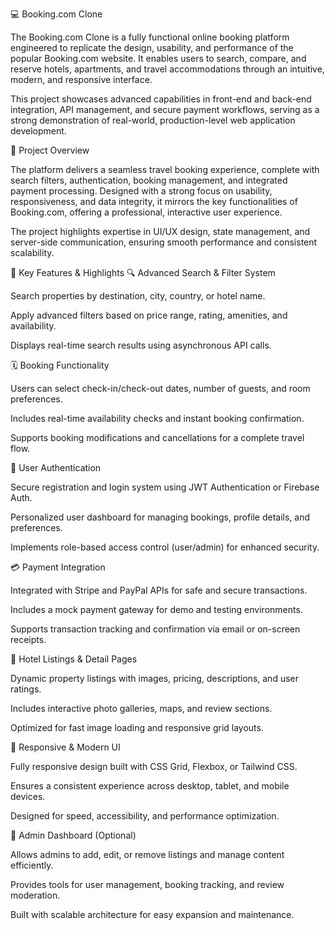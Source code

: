 💻 Booking.com Clone

The Booking.com Clone is a fully functional online booking platform engineered to replicate the design, usability, and performance of the popular Booking.com website.
It enables users to search, compare, and reserve hotels, apartments, and travel accommodations through an intuitive, modern, and responsive interface.

This project showcases advanced capabilities in front-end and back-end integration, API management, and secure payment workflows, serving as a strong demonstration of real-world, production-level web application development.

🔹 Project Overview

The platform delivers a seamless travel booking experience, complete with search filters, authentication, booking management, and integrated payment processing.
Designed with a strong focus on usability, responsiveness, and data integrity, it mirrors the key functionalities of Booking.com, offering a professional, interactive user experience.

The project highlights expertise in UI/UX design, state management, and server-side communication, ensuring smooth performance and consistent scalability.

🏨 Key Features & Highlights
🔍 Advanced Search & Filter System

Search properties by destination, city, country, or hotel name.

Apply advanced filters based on price range, rating, amenities, and availability.

Displays real-time search results using asynchronous API calls.

🗓️ Booking Functionality

Users can select check-in/check-out dates, number of guests, and room preferences.

Includes real-time availability checks and instant booking confirmation.

Supports booking modifications and cancellations for a complete travel flow.

👤 User Authentication

Secure registration and login system using JWT Authentication or Firebase Auth.

Personalized user dashboard for managing bookings, profile details, and preferences.

Implements role-based access control (user/admin) for enhanced security.

💳 Payment Integration

Integrated with Stripe and PayPal APIs for safe and secure transactions.

Includes a mock payment gateway for demo and testing environments.

Supports transaction tracking and confirmation via email or on-screen receipts.

📸 Hotel Listings & Detail Pages

Dynamic property listings with images, pricing, descriptions, and user ratings.

Includes interactive photo galleries, maps, and review sections.

Optimized for fast image loading and responsive grid layouts.

📱 Responsive & Modern UI

Fully responsive design built with CSS Grid, Flexbox, or Tailwind CSS.

Ensures a consistent experience across desktop, tablet, and mobile devices.

Designed for speed, accessibility, and performance optimization.

🧭 Admin Dashboard (Optional)

Allows admins to add, edit, or remove listings and manage content efficiently.

Provides tools for user management, booking tracking, and review moderation.

Built with scalable architecture for easy expansion and maintenance.
